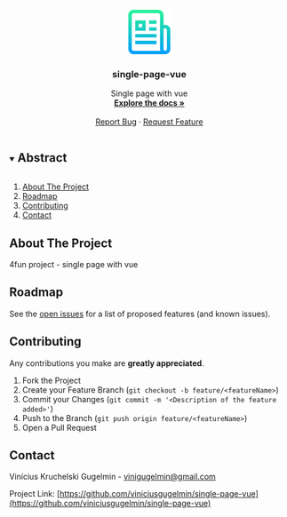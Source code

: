 <p align="center">
  <a href="https://github.com/viniciusgugelmin/single-page-vue">
    <img src="info/readme.png" alt="readme-logo" width="80" height="80">
  </a>

  <h3 align="center">single-page-vue</h3>

  <p align="center">
    Single page with vue
    <br />
    <a href="https://github.com/viniciusgugelmin/single-page-vue"><strong>Explore the docs »</strong></a>
    <br />
    <br />
    <!--
    <a href="https://github.com/viniciusgugelmin/single-page-vue">View Demo</a>
    ·
    -->
    <a href="https://github.com/viniciusgugelmin/single-page-vue/issues">Report Bug</a>
    ·
    <a href="https://github.com/viniciusgugelmin/single-page-vue/issues">Request Feature</a>
  </p>
</p>


<details open="open">
  <summary><h2 style="display: inline-block">Abstract</h2></summary>
  <ol>
    <li>
      <a href="#about-the-project">About The Project</a>
    </li>
    <li><a href="#roadmap">Roadmap</a></li>
    <li><a href="#contributing">Contributing</a></li>
    <li><a href="#contact">Contact</a></li>
  </ol>
</details>



## About The Project
4fun project - single page with vue


## Roadmap

See the [open issues](https://github.com/viniciusgugelmin/single-page-vue/issues) for a list of proposed features (and known issues).



## Contributing

Any contributions you make are **greatly appreciated**.

1. Fork the Project
2. Create your Feature Branch (`git checkout -b feature/<featureName>`)
3. Commit your Changes (`git commit -m '<Description of the feature added>'`)
4. Push to the Branch (`git push origin feature/<featureName>`)
5. Open a Pull Request



## Contact

Vinícius Kruchelski Gugelmin - vinigugelmin@gmail.com

Project Link: [https://github.com/viniciusgugelmin/single-page-vue](https://github.com/viniciusgugelmin/single-page-vue)

